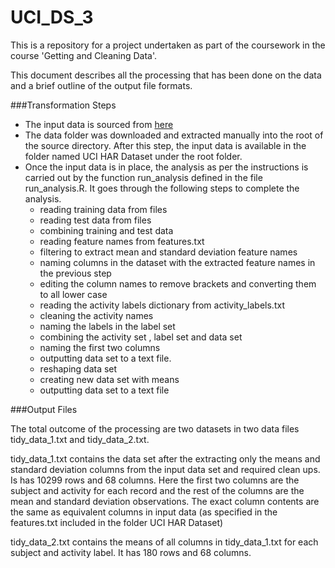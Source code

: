 UCI\_DS\_3
========

This is a repository for a project undertaken as part of the coursework in the course 'Getting and Cleaning Data'. 

This document describes all the processing that has been done on the data and a brief outline of the output file formats.

###Transformation Steps

  - The input data is sourced from [here](https://d396qusza40orc.cloudfront.net/getdata%2Fprojectfiles%2FUCI%20HAR%20Dataset.zip) 
  - The data folder was downloaded and extracted manually into the root of the source directory. After this step, the input data is available in the folder named UCI HAR Dataset under the root folder.
  - Once the input data is in place, the analysis as per the instructions is carried out by the function run\_analysis defined in the file run\_analysis.R. It goes through the following steps to complete the analysis.
    -  reading training data from files
    -  reading test data from files
    -  combining training and test data
    -  reading feature names from features.txt
    -  filtering to extract mean and standard deviation feature names 
    -  naming columns in the dataset with the extracted feature names in the previous step
    -  editing the column names to remove brackets and converting them to all lower case
    -  reading the activity labels dictionary from activity\_labels.txt
    -  cleaning the activity names
    -  naming the labels in the label set
    -  combining the activity set , label set and data set
    -  naming the first two columns
    -  outputting data set to a text file. 
    -  reshaping data set
    -  creating new data set with means 
    -  outputting data set to a text file

###Output Files
  
The total outcome of the processing are two datasets in two data files tidy\_data\_1.txt and tidy\_data\_2.txt. 

tidy\_data\_1.txt contains the data set after the extracting only the means and standard deviation columns from the input data set and required clean ups. Is has 10299 rows and 68 columns. Here the first two columns are the subject and activity for each record and the rest of the columns are the mean and standard deviation observations. The exact column contents are the same as equivalent columns in input data (as specified in the features.txt included in the folder UCI HAR Dataset) 

tidy\_data\_2.txt contains the means of all columns in tidy\_data\_1.txt for each subject and activity label. It has 180 rows and 68 columns.
